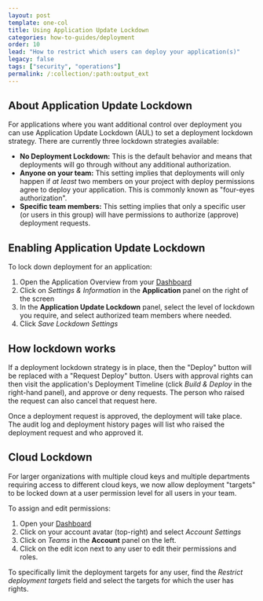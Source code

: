 ```yaml
---
layout: post
template: one-col
title: Using Application Update Lockdown
categories: how-to-guides/deployment
order: 10
lead: "How to restrict which users can deploy your application(s)"
legacy: false
tags: ["security", "operations"]
permalink: /:collection/:path:output_ext
---
```



## About Application Update Lockdown

For applications where you want additional control over deployment you can use Application Update Lockdown (AUL) to set a deployment lockdown strategy. There are currently three lockdown strategies available:

 -  **No Deployment Lockdown:**
   This is the default behavior and means that deployments will go through without any additional authorization.
 - **Anyone on your team:**
   This setting implies that deployments will only happen if *at least* two members on your project with deploy permissions agree to deploy your application. This is commonly known as "four-eyes authorization".
 - **Specific team members:**
   This setting implies that only a specific user (or users in this group) will have permissions to authorize (approve) deployment requests.

## Enabling Application Update Lockdown

To lock down deployment for an application:

1. Open the Application Overview from your [Dashboard](https://app.cloud66.com/dashboard)
2. Click on *Settings & Information*  in the **Application** panel on the right of the screen
3. In the **Application Update Lockdown** panel, select the level of lockdown you require, and select authorized team members where needed.
4. Click *Save Lockdown Settings*

## How lockdown works

If a deployment lockdown strategy is in place, then the "Deploy" button will be replaced with a "Request Deploy" button. Users with approval rights can then visit the application's Deployment Timeline (click *Build & Deploy* in the right-hand panel), and approve or deny requests. The person who raised the request can also cancel that request here.

Once a deployment request is approved, the deployment will take place. The audit log and deployment history pages will list who raised the deployment request and who approved it.


## Cloud Lockdown

For larger organizations with multiple cloud keys and multiple departments requiring access to different cloud keys, we now allow deployment "targets" to be locked down at a user permission level for all users in your team. 

To assign and edit permissions:

1. Open your [Dashboard](https://app.cloud66.com/dashboard)
2. Click on your account avatar (top-right) and select *Account Settings*
3. Click on *Teams* in the **Account** panel on the left.
4. Click on the edit icon next to any user to edit their permissions and roles.

To specifically limit the deployment targets for any user, find the *Restrict deployment targets* field and select the  targets for which the user has rights.

